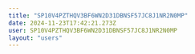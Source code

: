 ```yaml
---
title: "SP10V4PZTHQV3BF6WN2D31DBNSF57JC8J1NR2N0MP"
date: 2024-11-23T17:42:21.273Z
user: SP10V4PZTHQV3BF6WN2D31DBNSF57JC8J1NR2N0MP
layout: "users"
---
```

    